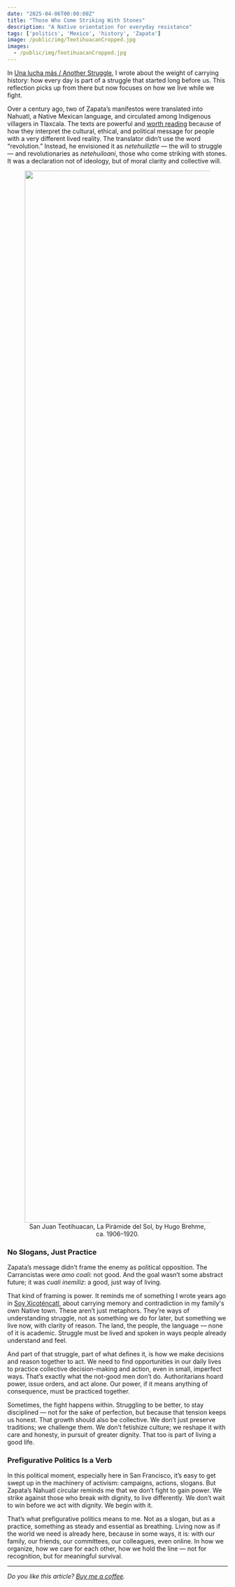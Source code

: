 ```yaml
---
date: "2025-04-06T00:00:00Z"
title: "Those Who Come Striking With Stones"
description: "A Native orientation for everyday resistance"
tags: ['politics', 'Mexico', 'history', 'Zapata']
image: /public/img/TeotihuacanCropped.jpg
images:
  - /public/img/TeotihuacanCropped.jpg
---
```


In [Una lucha más / Another Struggle](https://blog.sanfranciscan.org/2025/02/20/una-lucha-mas/), I wrote about the weight of carrying history: how every day is part of a struggle that started long before us. This reflection picks up from there but now focuses on how we live while we fight.

Over a century ago, two of Zapata’s manifestos were translated into Nahuatl, a Native Mexican language, and circulated among Indigenous villagers in Tlaxcala. The texts are powerful and [worth reading](/public/pdf/Manifiestos_náhuatl_Zapata_1996.pdf) because of how they interpret the cultural, ethical, and political message for people with a very different lived reality. The translator didn’t use the word “revolution.” Instead, he envisioned it as *netehuiliztle* — the will to struggle — and revolutionaries as *netehuiloani*, those who come striking with stones. It was a declaration not of ideology, but of moral clarity and collective will.<!--more-->

<figure style="text-align: center;">
<img src="/public/img/Teotihuacan.jpg" alt="San Juan Teotihuacan, La Pirámide del Sol, by Hugo Brehme, ca. 1906–1920." style="height:60vh; width:auto; display: block; margin: 0 auto;">
<figcaption>San Juan Teotihuacan, La Pirámide del Sol, by Hugo Brehme, ca. 1906–1920.</figcaption>
</figure>

### No Slogans, Just Practice

Zapata’s message didn’t frame the enemy as political opposition. The Carrancistas were *amo coali*: not good. And the goal wasn’t some abstract future; it was *cuali inemiliz*: a good, just way of living.

That kind of framing is power. It reminds me of something I wrote years ago in [Soy Xicoténcatl](https://blog.sanfranciscan.org/2018/01/21/soy-xicotencatl/), about carrying memory and contradiction in my family's own Native town. These aren’t just metaphors. They’re ways of understanding struggle, not as something we do for later, but something we live now, with clarity of reason. The land, the people, the language — none of it is academic. Struggle must be lived and spoken in ways people already understand and feel.

And part of that struggle, part of what defines it, is how we make decisions and reason together to act. We need to find opportunities in our daily lives to practice collective decision-making and action, even in small, imperfect ways. That’s exactly what the not-good men don’t do. Authoritarians hoard power, issue orders, and act alone. Our power, if it means anything of consequence, must be practiced together.

Sometimes, the fight happens within. Struggling to be better, to stay disciplined — not for the sake of perfection, but because that tension keeps us honest. That growth should also be collective. We don’t just preserve traditions; we challenge them. We don’t fetishize culture; we reshape it with care and honesty, in pursuit of greater dignity. That too is part of living a good life.

### Prefigurative Politics Is a Verb

In this political moment, especially here in San Francisco, it’s easy to get swept up in the machinery of activism: campaigns, actions, slogans. But Zapata’s Nahuatl circular reminds me that we don’t fight to gain power. We strike against those who break with dignity, to live differently. We don’t wait to win before we act with dignity. We begin with it.

That’s what prefigurative politics means to me. Not as a slogan, but as a practice, something as steady and essential as breathing. Living now as if the world we need is already here, because in some ways, it is: with our family, our friends, our committees, our colleagues, even online. In how we organize, how we care for each other, how we hold the line — not for recognition, but for meaningful survival.

***

*Do you like this article? [Buy me a coffee](https://ko-fi.com/chemahg).*